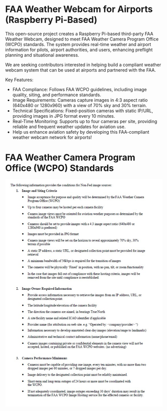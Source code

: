 # FAA Weather Webcam for Airports (Raspberry Pi-Based)
This open-source project creates a Raspberry Pi-based third-party FAA Weather Webcam, designed to meet FAA Weather Camera Program Office (WCPO) standards. The system provides real-time weather and airport information for pilots, airport authorities, and users, enhancing preflight planning and situational awareness.

We are seeking contributors interested in helping build a compliant weather webcam system that can be used at airports and partnered with the FAA.

Key Features:
- FAA Compliance: Follows FAA WCPO guidelines, including image quality, siting, and performance standards.
- Image Requirements: Cameras capture images in 4:3 aspect ratio (640x480 or 1280x960) with a view of 70% sky and 30% terrain.
- Technical Specifications: Fixed-position cameras with static IP/URL, providing images in JPG format every 10 minutes.
- Real-Time Monitoring: Supports up to four cameras per site, providing reliable and frequent weather updates for aviation use.
- Help us enhance aviation safety by developing this FAA-compliant weather webcam network for airports!

# FAA Weather Camera Program Office (WCPO) Standards
![alt text](https://github.com/av8riowa/FAAWebcam/blob/main/FAA-Requirements-Image.jpg)
